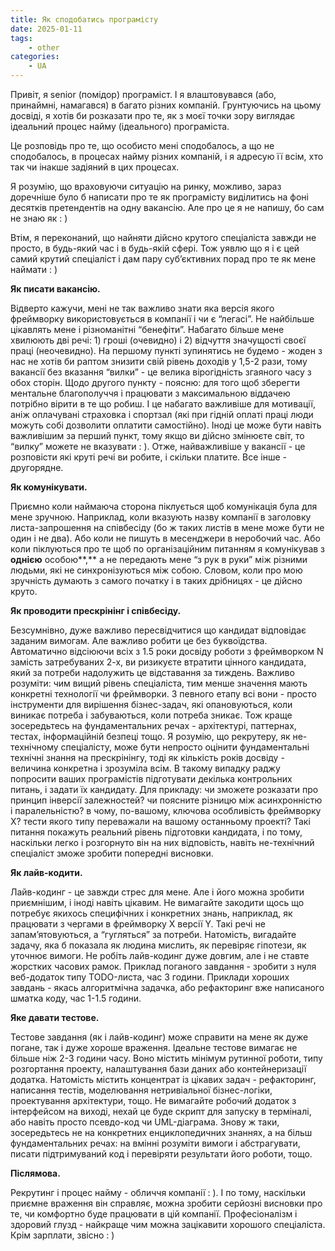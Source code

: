 ```yaml
---
title: Як сподобатись програмісту
date: 2025-01-11
tags:
    - other
categories:
    - UA
---
```


Привіт, я senior (помідор) програміст. І я влаштовувався (або, принаймні, намагався) в багато різних компаній. Грунтуючись на цьому досвіді, я хотів би розказати про те, як з моєї точки зору виглядає ідеальний процес найму (ідеального) програміста.
<!-- more --> 

Це розповідь про те, що особисто мені сподобалось, а що не сподобалось, в процесах найму різних компаній, і я адресую її всім, хто так чи інакше задіяний в цих процесах.

Я розумію, що враховуючи ситуацію на ринку, можливо, зараз доречніше було б написати про те як програмісту виділитись на фоні десятків претендентів на одну вакансію. Але про це я не напишу, бо сам не знаю як : )

Втім, я переконаний, що найняти дійсно крутого спеціаліста завжди не просто, в будь-який час і в будь-якій сфері. Тож уявлю що я і є цей самий крутий спеціаліст і дам пару суб’єктивних порад про те як мене наймати : )

**Як писати вакансію.**

Відверто кажучи, мені не так важливо знати яка версія якого фреймворку використовується в компанії і чи є “легасі”. Не найбільше цікавлять мене і різноманітні “бенефіти”. Набагато більше мене хвилюють дві речі: 1) гроші (очевидно) і 2) відчуття значущості своєї праці (неочевидно). На першому пункті зупинятись не будемо - жоден з нас не хотів би раптом знизити свій рівень доходів у 1,5-2 рази, тому вакансії без вказання “вилки” - це велика вірогідність згаяного часу з обох сторін. Щодо другого пункту - поясню: для того щоб зберегти ментальне благополуччя і працювати з максимальною віддачею потрібно вірити в те що робиш. І це набагато важливіше для мотивації, аніж оплачувані страховка і спортзал (які при гідній оплаті праці люди можуть собі дозволити оплатити самостійно). Іноді це може бути навіть важливішим за перший пункт, тому якщо ви дійсно змінюєте світ, то “вилку” можете не вказувати : ). Отже, найважливіше у вакансії - це розповісти які круті речі ви робите, і скільки платите. Все інше - другорядне.

**Як комунікувати.**

Приємно коли наймаюча сторона піклується щоб комунікація була для мене зручною. Наприклад, коли вказують назву компанії в заголовку листа-запрошення на співбесіду (бо ж таких листів в мене може бути не один і не два). Або коли не пишуть в месенджери в неробочий час. Або коли піклуються про те щоб по організаційним питанням я комунікував з **однією** особою**,** а не передають мене “з рук в руки” між різними людьми, які не синхронізуються між собою. Словом, коли про мою зручність думають з самого початку і в таких дрібницях - це дійсно круто.

**Як проводити прескрінінг і співбесіду.**

Безсумнівно, дуже важливо пересвідчитися що кандидат відповідає заданим вимогам. Але важливо робити це без буквоїдства. Автоматично відсіюючи всіх з 1.5 роки досвіду роботи з фреймворком N замість затребуваних 2-х, ви ризикуєте втратити цінного кандидата, який за потреби надолужить це відставання за тиждень. Важливо розуміти: чим вищий рівень спеціаліста, тим менше значення мають конкретні технології чи фреймворки. З певного етапу всі вони - просто інструменти для вирішення бізнес-задач, які опановуються, коли виникає потреба і забуваються, коли потреба зникає. Тож краще зосередьтесь на фундаментальних речах - архітектурі, паттернах, тестах, інформаційній безпеці тощо. Я розумію, що рекрутеру, як не-технічному спеціалісту, може бути непросто оцінити фундаментальні технічні знання на прескрінінгу, тоді як кількість років досвіду - величина конкретна і зрозуміла всім. В такому випадку раджу попросити ваших програмістів підготувати декілька контрольних питань, і задати їх кандидату. Для прикладу: чи зможете розказати про принцип інверсії залежностей? чи поясните різницю між асинхронністю і паралельністю? в чому, по-вашому, ключова особливість фреймворку X? тести якого типу переважали на вашому останньому проекті? Такі питання покажуть реальний рівень підготовки кандидата, і по тому, наскільки легко і розгорнуто він на них відповість, навіть не-технічний спеціаліст зможе зробити попередні висновки.

**Як лайв-кодити.**

Лайв-кодинг - це завжди стрес для мене. Але і його можна зробити приємнішим, і іноді навіть цікавим. Не вимагайте закодити щось що потребує якихось специфічних і конкретних знань, наприклад, як працювати з чергами в фреймворку X версії Y. Такі речі не запам’ятовуються, а “гугляться” за потреби. Натомість, вигадайте задачу, яка б показала як людина мислить, як перевіряє гіпотези, як уточнює вимоги. Не робіть лайв-кодинг дуже довгим, але і не ставте жорстких часових рамок. Приклад поганого завдання - зробити з нуля веб-додаток типу TODO-листа, час 3 години. Приклади хороших завдань - якась алгоритмічна задачка, або рефакторинг вже написаного шматка коду, час 1-1.5 години.

**Яке давати тестове.**

Тестове завдання (як і лайв-кодинг) може справити на мене як дуже погане, так і дуже хороше враження. Ідеальне тестове  вимагає не більше ніж 2-3 години часу. Воно містить мінімум рутинної роботи, типу розгортання проекту, налаштування бази даних або контейнеризації додатка.  Натомість містить концентрат із цікавих задач - рефакторинг, написання тестів, моделювання нетривіальної бізнес-логіки, проектування архітектури, тощо. Не вимагайте робочий додаток з інтерфейсом на виході, нехай це буде скрипт для запуску в терміналі, або навіть просто псевдо-код чи UML-діаграма. Знову ж таки, зосередьтесь не на конкретних енциклопедичних знаннях, а на більш фундаментальних речах: на вмінні розуміти вимоги і абстрагувати, писати підтримуваний код і перевіряти результати його роботи, тощо.

**Післямова.**

Рекрутинг і процес найму - обличчя компанії : ). І по тому, наскільки приємне враження він справляє, можна зробити серйозні висновки про те, чи комфортно буде працювати в цій компанії. Професіоналізм і здоровий глузд - найкраще чим можна зацікавити хорошого спеціаліста. Крім зарплати, звісно : )